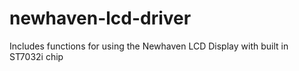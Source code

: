 # newhaven-lcd-driver
Includes functions for using the Newhaven LCD Display with built in ST7032i chip
